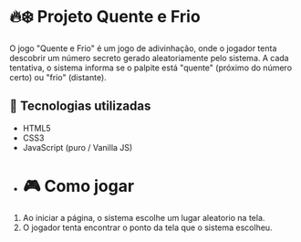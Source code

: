 # 🔥❄️ Projeto Quente e Frio

O jogo "Quente e Frio" é um jogo de adivinhação, onde o jogador tenta descobrir um número secreto gerado aleatoriamente pelo sistema. A cada tentativa, o sistema informa se o palpite está "quente" (próximo do número certo) ou "frio" (distante).
## 🚀 Tecnologias utilizadas

- HTML5
- CSS3
- JavaScript (puro / Vanilla JS)
- # 🎮 Como jogar

1. Ao iniciar a página, o sistema escolhe um lugar aleatorio na tela.
2. O jogador tenta encontrar o ponto da tela que o sistema escolheu.
